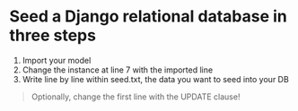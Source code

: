 # Seed a Django relational database in three steps

1. Import your model
2. Change the instance at line 7 with the imported line
3. Write line by line within seed.txt, the data you want to seed into your DB

> Optionally, change the first line with the UPDATE clause!
